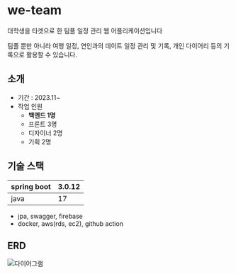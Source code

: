 # we-team

대학생을 타겟으로 한 팀플 일정 관리 웹 어플리케이션입니다

팀플 뿐만 아니라 여행 일정, 연인과의 데이트 일정 관리 및 기록, 개인 다이어리 등의 기록으로 활용할 수 있습니다.

## 소개

- 기간 : 2023.11~
- 작업 인원
    - **백엔드 1명**
    - 프론트 3명
    - 디자이너 2명
    - 기획 2명

## 기술 스택

| spring boot | 3.0.12 |
| --- | --- |
| java | 17 |
- jpa, swagger, firebase
- docker, aws(rds, ec2), github action

## ERD
![다이어그램](https://github.com/klaus9267/weteam/assets/90795904/e6397089-d9ad-49d0-900c-eea7ed9dc3c2)
